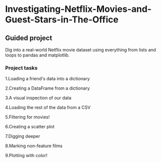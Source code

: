 # Investigating-Netflix-Movies-and-Guest-Stars-in-The-Office
## Guided project
Dig into a real-world Netflix movie dataset using everything from lists and loops to pandas and matplotlib.

### Project tasks
1.Loading a friend's data into a dictionary 

2.Creating a DataFrame from a dictionary

3.A visual inspection of our data

4.Loading the rest of the data from a CSV

5.Filtering for movies!

6.Creating a scatter plot

7.Digging deeper

8.Marking non-feature films

9.Plotting with color!
